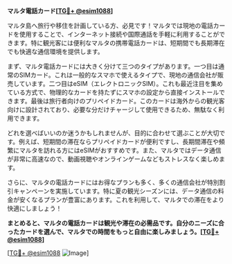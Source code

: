**マルタ電話カード[[TG💪+ @esim1088](https://t.me/s/esim1088)]**

マルタ島へ旅行や移住を計画している方、必見です！マルタでは現地の電話カードを使用することで、インターネット接続や国際通話を手軽に利用することができます。特に観光客には便利なマルタの携帯電話カードは、短期間でも長期滞在でも快適な通信環境を提供します。

まず、マルタ電話カードには大きく分けて三つのタイプがあります。一つ目は通常のSIMカード。これは一般的なスマホで使えるタイプで、現地の通信会社が販売しています。二つ目はeSIM（エレクトロニックSIM）。これも最近注目を集めている方式で、物理的なカードを持たずにスマホの設定から直接インストールできます。最後は旅行者向けのプリペイドカード。このカードは海外からの観光客向けに設計されており、必要な分だけチャージして使用できるため、無駄なく利用できます。

どれを選べばいいのか迷うかもしれませんが、目的に合わせて選ぶことが大切です。例えば、短期間の滞在ならプリペイドカードが便利ですし、長期間滞在や頻繁にマルタを訪れる方にはeSIMがおすすめです。また、マルタではデータ通信が非常に高速なので、動画視聴やオンラインゲームなどもストレスなく楽しめます。

さらに、マルタの電話カードにはお得なプランも多く、多くの通信会社が特別割引キャンペーンを実施しています。特に夏の観光シーズンには、データ通信の料金が安くなるプランが豊富にあります。これを利用して、マルタでの滞在をより快適にしましょう！

**まとめると、マルタの電話カードは観光や滞在の必需品です。自分のニーズに合ったカードを選んで、マルタでの時間をもっと自由に楽しみましょう。[[TG💪+ @esim1088](https://t.me/s/esim1088)]**

[[TG💪+ @esim1088](https://t.me/s/esim1088) ![Image](https://i.postimg.cc/Y0z9fWf4/image.png)]